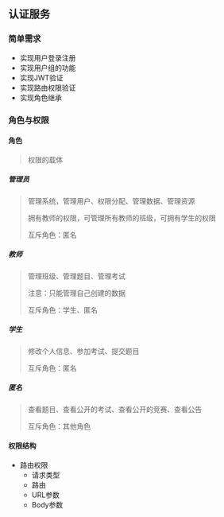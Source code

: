 ## 认证服务

### 简单需求

- 实现用户登录注册
- 实现用户组的功能
- 实现JWT验证
- 实现路由权限验证
- 实现角色继承

### 角色与权限

#### 角色

> 权限的载体

##### 管理员

> 管理系统，管理用户、权限分配、管理数据、管理资源
>
> 拥有教师的权限，可管理所有教师的班级，可拥有学生的权限
>
> 互斥角色：匿名

##### 教师

> 管理班级、管理题目、管理考试
>
> 注意：只能管理自己创建的数据 
>
> 互斥角色：学生、匿名

##### 学生

> 修改个人信息、参加考试、提交题目
>
> 互斥角色：匿名

##### 匿名

> 查看题目、查看公开的考试、查看公开的竞赛、查看公告
>
> 互斥角色：其他角色

#### 权限结构

- 路由权限
  - 请求类型
  - 路由
  - URL参数
  - Body参数



